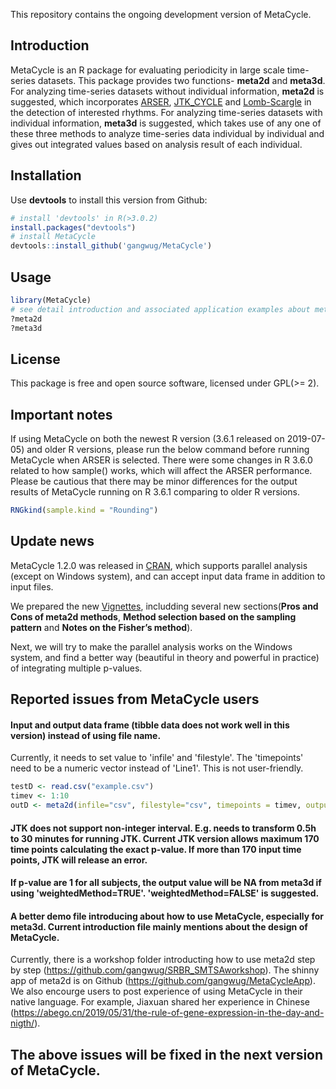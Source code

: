 This repository contains the ongoing development version of MetaCycle. 

## Introduction
MetaCycle is an R package for evaluating periodicity in large scale time-series datasets. This package provides two functions-
**meta2d** and **meta3d**. For analyzing time-series datasets without individual information, **meta2d** is suggested, 
which incorporates [ARSER](https://github.com/cauyrd/ARSER), [JTK_CYCLE](http://openwetware.org/wiki/HughesLab:JTK_Cycle) and
[Lomb-Scargle](http://research.stowers-institute.org/efg/2005/LombScargle/) in the detection of interested rhythms. For analyzing 
time-series datasets with individual information, **meta3d** is suggested, which takes use of any one of these three methods to 
analyze time-series data individual by individual and gives out integrated values based on analysis result of each individual.

## Installation
Use **devtools** to install this version from Github:

```r
# install 'devtools' in R(>3.0.2)
install.packages("devtools")
# install MetaCycle
devtools::install_github('gangwug/MetaCycle')
```

## Usage
```r
library(MetaCycle)
# see detail introduction and associated application examples about meta2d or meta3d
?meta2d
?meta3d
```

## License
This package is free and open source software, licensed under GPL(>= 2).

## Important notes
If using MetaCycle on both the newest R version (3.6.1 released on 2019-07-05) and older R versions, please run the below command before running MetaCycle when ARSER is selected. There were some changes in R 3.6.0 related to how sample() works, which will affect the ARSER performance. Please be cautious that there may be minor differences for the output results of MetaCycle running on R 3.6.1 comparing to older R versions.

```r
RNGkind(sample.kind = "Rounding")
```

## Update news
MetaCycle 1.2.0 was released in [CRAN](https://cran.r-project.org/web/packages/MetaCycle/index.html), which supports parallel analysis (except on Windows system), and can accept input data frame in addition to input files.

We prepared the new [Vignettes](https://cran.r-project.org/web/packages/MetaCycle/vignettes/implementation.html), includding several new sections(**Pros and Cons of meta2d methods**, **Method selection based on the sampling pattern** and **Notes on the Fisher’s method**).

Next, we will try to make the parallel analysis works on the Windows system, and find a better way (beautiful in theory and powerful in practice) of integrating multiple p-values.

## Reported issues from MetaCycle users
#### Input and output data frame (tibble data does not work well in this version) instead of using file name. 

Currently, it needs to set value to 'infile' and 'filestyle'. The 'timepoints' need to be a numeric vector instead of 'Line1'. This is not user-friendly.

```r
testD <- read.csv("example.csv")
timev <- 1:10
outD <- meta2d(infile="csv", filestyle="csv", timepoints = timev, outputFile=FALSE, nDF=testD)
```

#### JTK does not support non-integer interval. E.g. needs to transform 0.5h to 30 minutes for running JTK. Current JTK version allows maximum 170 time points calculating the exact p-value. If more than 170 input time points, JTK will release an error. 

#### If p-value are 1 for all subjects, the output value will be NA from meta3d if using 'weightedMethod=TRUE'. 'weightedMethod=FALSE' is suggested. 

#### A better demo file introducing about how to use MetaCycle, especially for meta3d. Current introduction file mainly mentions about the design of MetaCycle. 

Currently, there is a workshop folder introducting how to use meta2d step by step (https://github.com/gangwug/SRBR_SMTSAworkshop). The shinny app of meta2d is on Github (https://github.com/gangwug/MetaCycleApp). We also encourge users to post experience of using MetaCycle in their native language. For example, Jiaxuan shared her experience in Chinese (https://abego.cn/2019/05/31/the-rule-of-gene-expression-in-the-day-and-nigth/). 

## The above issues will be fixed in the next version of MetaCycle.
